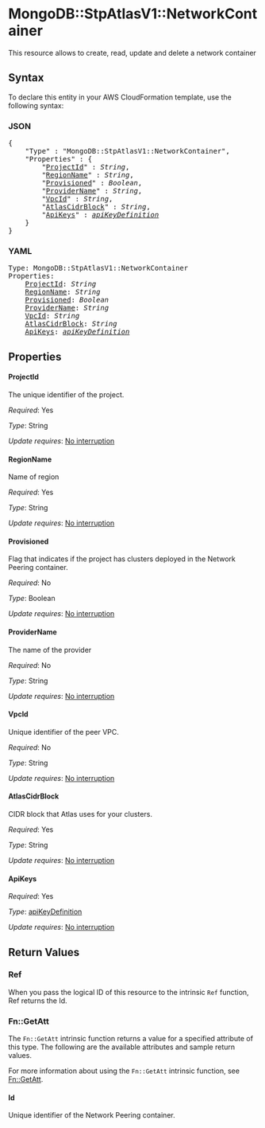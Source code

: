 # MongoDB::StpAtlasV1::NetworkContainer

This resource allows to create, read, update and delete a network container

## Syntax

To declare this entity in your AWS CloudFormation template, use the following syntax:

### JSON

<pre>
{
    "Type" : "MongoDB::StpAtlasV1::NetworkContainer",
    "Properties" : {
        "<a href="#projectid" title="ProjectId">ProjectId</a>" : <i>String</i>,
        "<a href="#regionname" title="RegionName">RegionName</a>" : <i>String</i>,
        "<a href="#provisioned" title="Provisioned">Provisioned</a>" : <i>Boolean</i>,
        "<a href="#providername" title="ProviderName">ProviderName</a>" : <i>String</i>,
        "<a href="#vpcid" title="VpcId">VpcId</a>" : <i>String</i>,
        "<a href="#atlascidrblock" title="AtlasCidrBlock">AtlasCidrBlock</a>" : <i>String</i>,
        "<a href="#apikeys" title="ApiKeys">ApiKeys</a>" : <i><a href="apikeydefinition.md">apiKeyDefinition</a></i>
    }
}
</pre>

### YAML

<pre>
Type: MongoDB::StpAtlasV1::NetworkContainer
Properties:
    <a href="#projectid" title="ProjectId">ProjectId</a>: <i>String</i>
    <a href="#regionname" title="RegionName">RegionName</a>: <i>String</i>
    <a href="#provisioned" title="Provisioned">Provisioned</a>: <i>Boolean</i>
    <a href="#providername" title="ProviderName">ProviderName</a>: <i>String</i>
    <a href="#vpcid" title="VpcId">VpcId</a>: <i>String</i>
    <a href="#atlascidrblock" title="AtlasCidrBlock">AtlasCidrBlock</a>: <i>String</i>
    <a href="#apikeys" title="ApiKeys">ApiKeys</a>: <i><a href="apikeydefinition.md">apiKeyDefinition</a></i>
</pre>

## Properties

#### ProjectId

The unique identifier of the project.

_Required_: Yes

_Type_: String

_Update requires_: [No interruption](https://docs.aws.amazon.com/AWSCloudFormation/latest/UserGuide/using-cfn-updating-stacks-update-behaviors.html#update-no-interrupt)

#### RegionName

Name of region

_Required_: Yes

_Type_: String

_Update requires_: [No interruption](https://docs.aws.amazon.com/AWSCloudFormation/latest/UserGuide/using-cfn-updating-stacks-update-behaviors.html#update-no-interrupt)

#### Provisioned

Flag that indicates if the project has clusters deployed in the Network Peering container.

_Required_: No

_Type_: Boolean

_Update requires_: [No interruption](https://docs.aws.amazon.com/AWSCloudFormation/latest/UserGuide/using-cfn-updating-stacks-update-behaviors.html#update-no-interrupt)

#### ProviderName

The name of the provider

_Required_: No

_Type_: String

_Update requires_: [No interruption](https://docs.aws.amazon.com/AWSCloudFormation/latest/UserGuide/using-cfn-updating-stacks-update-behaviors.html#update-no-interrupt)

#### VpcId

Unique identifier of the peer VPC.

_Required_: No

_Type_: String

_Update requires_: [No interruption](https://docs.aws.amazon.com/AWSCloudFormation/latest/UserGuide/using-cfn-updating-stacks-update-behaviors.html#update-no-interrupt)

#### AtlasCidrBlock

CIDR block that Atlas uses for your clusters.

_Required_: Yes

_Type_: String

_Update requires_: [No interruption](https://docs.aws.amazon.com/AWSCloudFormation/latest/UserGuide/using-cfn-updating-stacks-update-behaviors.html#update-no-interrupt)

#### ApiKeys

_Required_: Yes

_Type_: <a href="apikeydefinition.md">apiKeyDefinition</a>

_Update requires_: [No interruption](https://docs.aws.amazon.com/AWSCloudFormation/latest/UserGuide/using-cfn-updating-stacks-update-behaviors.html#update-no-interrupt)

## Return Values

### Ref

When you pass the logical ID of this resource to the intrinsic `Ref` function, Ref returns the Id.

### Fn::GetAtt

The `Fn::GetAtt` intrinsic function returns a value for a specified attribute of this type. The following are the available attributes and sample return values.

For more information about using the `Fn::GetAtt` intrinsic function, see [Fn::GetAtt](https://docs.aws.amazon.com/AWSCloudFormation/latest/UserGuide/intrinsic-function-reference-getatt.html).

#### Id

Unique identifier of the Network Peering container.

